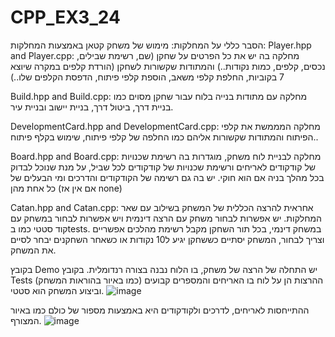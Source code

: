# CPP_EX3_24
הסבר כללי על המחלקות:
מימוש של משחק קטאן באמצעות המחלקות:
Player.hpp and Player.cpp: 
מחלקה בה יש את כל הפרטים על שחקן (שם, רשימת שבילים, נכסים, קלפים, כמות נקודות..) 
והמתודות שקשורות לשחקן (הורדת קלפים במקרה שיוצא 7 בקוביות, החלפת קלפי משאב, הוספת קלפי פיתוח, הדפסת הקלפים שלו..)

Build.hpp and Build.cpp:
מחלקה עם מתודות בנייה בלוח עבור שחקן מסוים כמו בניית דרך, ביטול דרך, בניית יישוב ובניית עיר.

DevelopmentCard.hpp and DevelopmentCard.cpp:
מחלקה המממשת את קלפי הפיתוח והמתודות שקשורות אליהם כמו החלפה של קלפי פיתוח, שימוש בקלף פיתוח..

Board.hpp and Board.cpp:
מחלקה לבניית לוח משחק, מוגדרות בה רשימת שכנויות של קודקודים לאריחים ורשימת שכנויות של קודקודים לכל שביל, על מנת שנוכל לבדוק בכל מהלך בניה אם הוא חוקי.
יש בה גם רשימה של הקודקודים והדרכים ומי הבעלים של כל אחת מהן (אם אין אז none)

Catan.hpp and Catan.cpp:
אחראית להרצה הכללית של המשחק בשילוב עם שאר המחלקות. יש אפשרות לבחור משחק עם הרצה דינמית ויש אפשרות לבחור במשחק עם קוד סטטי כמו בtests.
במשחק דינמי, בכל תור השחקן מקבל רשימת מהלכים אפשריים וצריך לבחור, המשחק יסתיים כששחקן יגיע ל10 נקודות או כשאחר השחקנים יבחר לסיים את המשחק.

בקובץ Demo יש התחלה של הרצה של משחק, בו הלוח נבנה בצורה רנדומלית.
בקובץ Tests ההרצות הן על לוח בו האריחים והמספרים קבועים (כמו באיור בהוראות המשחק) וביצוע המשחק הוא סטטי.
![image](https://github.com/user-attachments/assets/a3d5a6ae-0116-4a43-a36c-0931847188b6)

ההתייחסות לאריחים, לדרכים ולקודקודים היא באמצעות מספור של כולם כמו באיור המצורף.
![image](https://github.com/user-attachments/assets/e712c995-3ad0-4cb3-b42b-ff8798508c0c)

